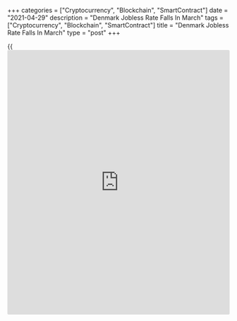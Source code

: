 +++
categories = ["Cryptocurrency", "Blockchain", "SmartContract"]
date = "2021-04-29"
description = "Denmark Jobless Rate Falls In March"
tags = ["Cryptocurrency", "Blockchain", "SmartContract"]
title = "Denmark Jobless Rate Falls In March"
type = "post"
+++

{{<iframe id="large-banner" src="https://www.bounty.group/#slide=22.0" width="100%" height="600" scrolling="no" style="border: 0px solid rgb(216, 221, 230); border-radius: 3px;">}}

Denmark's jobless rate declined in March, figures from Statistics
Denmark showed on Thursday.

The gross unemployment rate decreased to a seasonally adjusted 4.5
percent in March from 4.6 percent in February.

The gross unemployment fell by 1,800 to 128,600 in March from 130,400 in
the preceding month.

The youth jobless rate, which is applicable to the 16 to 24 age group,
declined to 1.9 percent in March from 2.0 percent in the previous month.

Based on the LFS data, the number of unemployed persons was 180,000 in
March.

For comments and feedback [contact](https://www.playgroundfx.com/contact/): editorial@rtt[news](https://www.letsplayfx.com/blog/forex-news-website/).com

[Economic News][1]

 **What parts of the world are seeing the best (and worst) economic
performances lately? Click[here][2] to check out our [Econ Scorecard][2]
and find out! See up-to-the-moment [ranking](https://www.playgroundfx.com/blog/crypto-exchange-ranking/)s for the best and worst
performers in [GDP][3], [unemployment rate][4], [inflation][5] and much
more.**

   1. www.rtt[news](https://www.letsplayfx.com/blog/forex-news-website/).com/Content/EconomicNews.aspx
   2. www.rtt[news](https://www.letsplayfx.com/blog/forex-news-website/).com/economic-scorecard/world-rank/unemployment-rate/highest-performance.aspx
   3. www.rtt[news](https://www.letsplayfx.com/blog/forex-news-website/).com/economic-scorecard/world-rank/GDP/highest-performance.aspx
   4. www.rtt[news](https://www.letsplayfx.com/blog/forex-news-website/).com/economic-scorecard/world-rank/unemployment-rate/lowest-performance.aspx
   5. www.rtt[news](https://www.letsplayfx.com/blog/forex-news-website/).com/economic-scorecard/world-rank/CPI/highest-performance.aspx